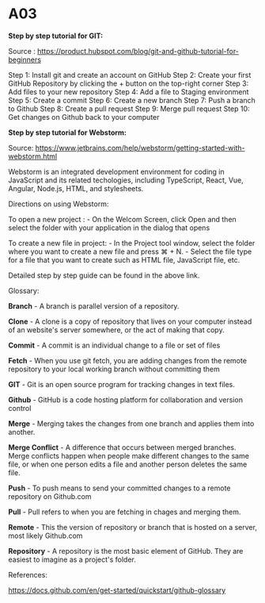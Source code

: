 # A03

**Step by step tutorial for GIT:**

Source : https://product.hubspot.com/blog/git-and-github-tutorial-for-beginners 

Step 1: Install git and create an account on GitHub
Step 2: Create your first GitHub Repository by clicking the + button on the top-right corner
Step 3: Add files to your new repository
Step 4: Add a file to Staging environment
Step 5: Create a commit
Step 6: Create a new branch
Step 7: Push a branch to Github
Step 8: Create a pull request
Step 9: Merge pull request
Step 10: Get changes on Github back to your computer

**Step by step tutorial for Webstorm:**

Source: https://www.jetbrains.com/help/webstorm/getting-started-with-webstorm.html 

Webstorm is an integrated development environment for coding in JavaScript and its related techologies, including TypeScript, React, Vue, Angular, Node.js, HTML, and stylesheets.

Directions on using Webstorm:

To open a new project : 
    - On the Welcom Screen, click Open and then select the folder with your application in the dialog that opens

To create a new file in project:
    - In the Project tool window, select the folder where you want to create a new file and press ⌘ + N.
    - Select the file type for a file that you want to create such as HTML file, JavaScript file, etc.

Detailed step by step guide can be found in the above link.

Glossary:

**Branch** - A branch is parallel version of a repository.

**Clone** - A clone is a copy of repository that lives on your computer instead of an website's server somewhere, or the act of making that copy.

**Commit** - A commit is an individual change to a file or set of files

**Fetch** - When you use git fetch, you are adding changes from the remote 
repository to your local working branch without committing them

**GIT** - Git is an open source program for tracking changes in text files.

**Github** - GitHub is a code hosting platform for collaboration and version 
control

**Merge** - Merging takes the changes from one branch and applies them into another.

**Merge Conflict** - A difference that occurs between merged branches. Merge conflicts happen when people make different changes to the same file, or when one person edits a file and another person deletes the same file.

**Push** - To push means to send your committed changes to a remote repository on Github.com

**Pull** - Pull refers to when you are fetching in chages and merging them.

**Remote** - This the version of repository or branch that is hosted on a server, most likely Github.com

**Repository** - A repository is the most basic element of GitHub. They are easiest to imagine as a project's folder.

References:

https://docs.github.com/en/get-started/quickstart/github-glossary 

